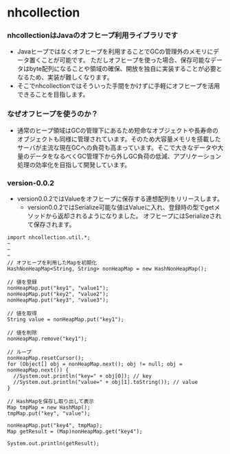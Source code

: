 # nhcollection
### nhcollectionはJavaのオフヒープ利用ライブラリです
* Javaヒープではなくオフヒープを利用することでGCの管理外のメモリにデータ置くことが可能です。
ただしオフヒープを使った場合、保存可能なデータはbyte配列になることや領域の確保、開放を独自に実装することが必要となるため、実装が難しくなります。
* そこでnhcollectionではそういった手間をかけずに手軽にオフヒープを活用できることを目指します。

### なぜオフヒープを使うのか？
* 通常のヒープ領域はGCの管理下にあるため短命なオブジェクトや長寿命のオブジェクトも同様に管理されています。そのため大容量メモリを搭載したサーバが主流な現在GCへの負荷も高まっています。そこで大きなデータや大量のデータをなるべくGC管理下から外しGC負荷の低減、アプリケーション処理の効率化を目指して開発しています。

### version-0.0.2
* version0.0.2ではValueをオフヒープに保存する連想配列をリリースします。
  * version0.0.2ではSerialize可能な値はValueに入れ、登録時の型でgetメソッドから返却されるようになりました。
    オフヒープにはSerializeされて保存されます。
```
import nhcollection.util.*;
~
~
~
// オフヒープを利用したMapを初期化
HashNonHeapMap<String, String> nonHeapMap = new HashNonHeapMap(); 

// 値を登録
nonHeapMap.put("key1", "value1");
nonHeapMap.put("key2", "value2");
nonHeapMap.put("key3", "value3");

// 値を取得
String value = nonHeapMap.put("key1");

// 値を削除
nonHeapMap.remove("key1");

// ループ
nonHeapMap.resetCursor();
for (Object[] obj = nonHeapMap.next(); obj != null; obj = nonHeapMap.next()) {
  //System.out.println("key=" + obj[0]); // key
  //System.out.println("value=" + obj[1].toString()); // value
}

// HashMapを保存し取り出して表示
Map tmpMap = new HashMap();
tmpMap.put("key", "value");

nonHeapMap.put("key4", tmpMap);
Map getResult = (Map)nonHeapMap.get("key4");

System.out.println(getResult);
```
